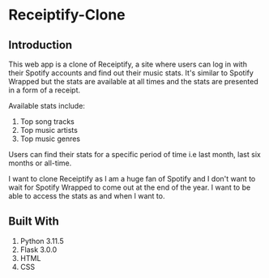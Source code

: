 # Receiptify-Clone

## Introduction
This web app is a clone of Receiptify, a site where users can log in with their Spotify accounts and find out their music stats. 
It's similar to Spotify Wrapped but the stats are available at all times and the stats are presented in a form of a receipt.

Available stats include: 
1) Top song tracks
2) Top music artists
3) Top music genres

Users can find their stats for a specific period of time i.e last month, last six months or all-time.

I want to clone Receiptify as I am a huge fan of Spotify and I don't want to wait for Spotify Wrapped to come out at the end of the year. I want to be able to access the stats as and when I want to.

## Built With
1) Python 3.11.5
2) Flask 3.0.0
3) HTML
4) CSS

